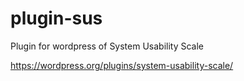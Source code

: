# plugin-sus
Plugin for wordpress of System Usability Scale


https://wordpress.org/plugins/system-usability-scale/
